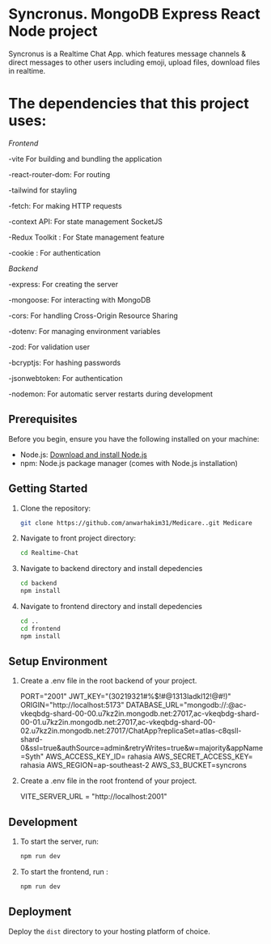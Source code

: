 # Syncronus. MongoDB Express React Node project

Syncronus is a Realtime Chat App. which features message channels & direct messages to other users including emoji, upload files, download files in realtime.

# The dependencies that this project uses:

*Frontend*

-vite For building and bundling the application

-react-router-dom: For routing

-tailwind for stayling

-fetch: For making HTTP requests

-context API: For state management SocketJS

-Redux Toolkit : For State management feature

-cookie : For authentication


*Backend*

-express: For creating the server

-mongoose: For interacting with MongoDB

-cors: For handling Cross-Origin Resource Sharing

-dotenv: For managing environment variables

-zod: For validation user

-bcryptjs: For hashing passwords

-jsonwebtoken: For authentication

-nodemon: For automatic server restarts during development


## Prerequisites

Before you begin, ensure you have the following installed on your machine:

- Node.js: [Download and install Node.js](https://nodejs.org/)
- npm: Node.js package manager (comes with Node.js installation)

## Getting Started

1. Clone the repository:

   ```bash
   git clone https://github.com/anwarhakim31/Medicare..git Medicare
   ```

2. Navigate to  front project directory:

     ```bash
     cd Realtime-Chat
     ```

3.  Navigate to backend directory and install depedencies

     ```bash
     cd backend
     npm install
     ```

4.  Navigate to frontend directory and install depedencies
   
     ```bash
     cd ..
     cd frontend
     npm install 
     ```

## Setup Environment

1. Create a .env file in the root backend of your project.

    PORT="2001"
    JWT_KEY="(30219321#%$!#@1313ladkl12!@#!)"
    ORIGIN="http://localhost:5173"
    DATABASE_URL="mongodb://:@ac-vkeqbdg-shard-00-00.u7kz2in.mongodb.net:27017,ac-vkeqbdg-shard-00-01.u7kz2in.mongodb.net:27017,ac-vkeqbdg-shard-00-02.u7kz2in.mongodb.net:27017/ChatApp?replicaSet=atlas-c8qsll-shard-0&ssl=true&authSource=admin&retryWrites=true&w=majority&appName=Syth"
    AWS_ACCESS_KEY_ID= rahasia
    AWS_SECRET_ACCESS_KEY= rahasia
    AWS_REGION=ap-southeast-2
    AWS_S3_BUCKET=syncrons

2. Create a .env file in the root frontend of your project.
    
    VITE_SERVER_URL = "http://localhost:2001"

## Development

1. To start the  server, run:
  
     ```bash
     npm run dev
     ```
   
 2. To start the frontend, run :

    ```bash
    npm run dev
    ```

## Deployment

Deploy the `dist` directory to your hosting platform of choice.
